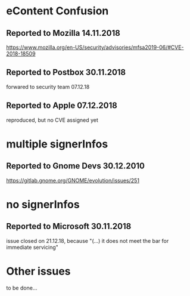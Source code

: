 # eContent Confusion

## Reported to Mozilla 14.11.2018

https://www.mozilla.org/en-US/security/advisories/mfsa2019-06/#CVE-2018-18509

## Reported to Postbox 30.11.2018

forwared to security team 07.12.18

## Reported to Apple 07.12.2018

reproduced, but no CVE assigned yet

# multiple signerInfos

## Reported to Gnome Devs 30.12.2010

https://gitlab.gnome.org/GNOME/evolution/issues/251

# no signerInfos

## Reported to Microsoft 30.11.2018

issue closed on 21.12.18, because "(...) it does not meet the bar for immediate servicing"

# Other issues

to be done...
